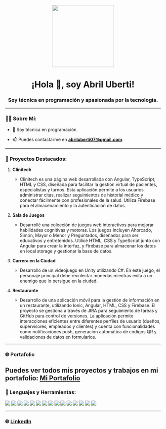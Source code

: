 <div id="header" align="center">
    <img src="https://media.giphy.com/media/bGgsc5mWoryfgKBx1u/giphy.gif" width="200" />
    <h1 align="center">¡Hola 👋, soy Abril Uberti!</h1>
    <h3 align="center">Soy técnica en programación y apasionada por la tecnología.</h3>
</div>

---

### 👨‍💻 Sobre Mí:

- 📝 Soy técnica en programación.

- 📫 Puedes contactarme en **abriluberti07@gmail.com**.

---

### 💼 Proyectos Destacados:

1. **Clinitech**
   - Clinitech es una página web desarrollada con Angular, TypeScript, HTML y CSS, diseñada para facilitar la gestión virtual de pacientes, especialistas y turnos. Esta aplicación permite a los usuarios administrar citas, realizar seguimientos de historial médico y conectar fácilmente con profesionales de la salud. Utiliza Firebase para el almacenamiento y la autenticación de datos.

2. **Sala de Juegos**
   - Desarrollé una colección de juegos web interactivos para mejorar habilidades cognitivas y motoras. Los juegos incluyen Ahorcado, Simón, Mayor o Menor y Preguntados, diseñados para ser educativos y entretenidos. Utilicé HTML, CSS y TypeScript junto con Angular para crear la interfaz, y Firebase para almacenar los datos en local storage y gestionar la base de datos.

3. **Carrera en la Ciudad**
   - Desarrollo de un videojuego en Unity utilizando C#. En este juego, el personaje principal debe recolectar monedas mientras evita a un enemigo que lo persigue en la ciudad.

4. **Restaurante**
   - Desarrollo de una aplicación móvil para la gestión de información en un restaurante, utilizando Ionic, Angular, HTML, CSS y Firebase. El proyecto se gestiona a través de JIRA para seguimiento de tareas y GitHub para control de versiones. La aplicación permite interacciones eficientes entre diferentes perfiles de usuario (dueños, supervisores, empleados y clientes) y cuenta con funcionalidades como notificaciones push, generación automática de códigos QR y validaciones de datos en formularios.

---

### 🌐 Portafolio

Puedes ver todos mis proyectos y trabajos en mi portafolio: [Mi Portafolio](https://tu-portafolio-enlace.com) 
---

### 🔨 Lenguajes y Herramientas:

<div align="left">
    <img src="https://img.shields.io/badge/c%23-%23239120.svg?style=for-the-badge&logo=c-sharp&logoColor=white" />
    <img src="https://img.shields.io/badge/c-%2300599C.svg?style=for-the-badge&logo=c&logoColor=white" />
    <img src="https://img.shields.io/badge/css3-%231572B6.svg?style=for-the-badge&logo=css3&logoColor=white" />
    <img src="https://img.shields.io/badge/javascript-%23323330.svg?style=for-the-badge&logo=javascript&logoColor=%23F7DF1E" />
    <img src="https://img.shields.io/badge/html5-%23E34F26.svg?style=for-the-badge&logo=html5&logoColor=white" />
    <img src="https://img.shields.io/badge/php-%23777BB4.svg?style=for-the-badge&logo=php&logoColor=white" />
    <img src="https://img.shields.io/badge/typescript-%23007ACC.svg?style=for-the-badge&logo=typescript&logoColor=white" />
    <img src="https://img.shields.io/badge/.NET-5C2D91?style=for-the-badge&logo=.net&logoColor=white" />
    <img src="https://img.shields.io/badge/node.js-6DA55F?style=for-the-badge&logo=node.js&logoColor=white" />
    <img src="https://img.shields.io/badge/Microsoft%20SQL%20Server-CC2927?style=for-the-badge&logo=microsoft%20sql%20server&logoColor=white" />
    <img src="https://img.shields.io/badge/mysql-%2300f.svg?style=for-the-badge&logo=mysql&logoColor=white" />
    <img src="https://img.shields.io/badge/python-3670A0?style=for-the-badge&logo=python&logoColor=ffdd54" />
    <img src="https://img.shields.io/badge/angular-%23E23237.svg?style=for-the-badge&logo=angular&logoColor=white" />
    <img src="https://img.shields.io/badge/firebase-%23039BE5.svg?style=for-the-badge&logo=firebase&logoColor=white" />
    <img src="https://img.shields.io/badge/ionic-%23ffffff.svg?style=for-the-badge&logo=ionic&logoColor=3880ff" />
</div>

---

### 🌐 [LinkedIn](https://www.linkedin.com/in/abriluberti/)

